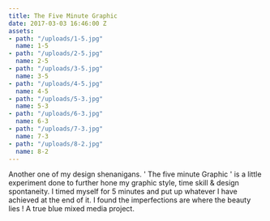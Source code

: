 ```yaml
---
title: The Five Minute Graphic
date: 2017-03-03 16:46:00 Z
assets:
- path: "/uploads/1-5.jpg"
  name: 1-5
- path: "/uploads/2-5.jpg"
  name: 2-5
- path: "/uploads/3-5.jpg"
  name: 3-5
- path: "/uploads/4-5.jpg"
  name: 4-5
- path: "/uploads/5-3.jpg"
  name: 5-3
- path: "/uploads/6-3.jpg"
  name: 6-3
- path: "/uploads/7-3.jpg"
  name: 7-3
- path: "/uploads/8-2.jpg"
  name: 8-2
---
```


Another one of my design shenanigans. ' The five minute Graphic ' is a little experiment done to further hone my graphic style, time skill & design spontaneity. I timed myself for 5 minutes and put up whatever I have achieved at the end of it. I found the imperfections are where the beauty lies ! A true blue mixed media project.
